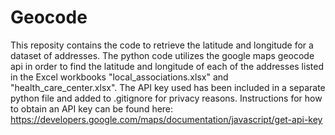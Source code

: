 # Geocode

This reposity contains the code to retrieve the latitude and longitude for a dataset of addresses. The python code utilizes the google maps geocode api in order to find the latitude and longitude of each of the addresses listed in the Excel workbooks "local_associations.xlsx" and "health_care_center.xlsx". The API key used has been included in a separate python file and added to .gitignore for privacy reasons. Instructions for how to obtain an API key can be found here: https://developers.google.com/maps/documentation/javascript/get-api-key